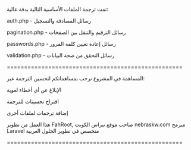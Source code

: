 تمت ترجمة الملفات الأساسية التالية بدقة عالية:

auth.php - رسائل المصادقة والتسجيل

pagination.php - رسائل الترقيم والتنقل بين الصفحات

passwords.php - رسائل إعادة تعيين كلمة المرور

validation.php - رسائل التحقق من صحة البيانات

===================================================

المساهمة في المشروع
نرحب بمساهماتكم لتحسين الترجمة عبر:

الإبلاغ عن أي أخطاء لغوية

اقتراح تحسينات للترجمة

إضافة ترجمات لملفات أخرى

هذا العمل من تطوير FahRoot, صاحب موقع نبراس الكويت nebraskw.com مبرمج Laravel متخصص في تطوير الحلول العربية

===================================================
